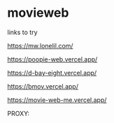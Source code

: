 # movieweb

links to try

https://mw.lonelil.com/

https://poopie-web.vercel.app/

https://d-bay-eight.vercel.app/

https://bmov.vercel.app/

https://movie-web-me.vercel.app/

PROXY:
